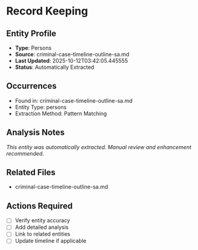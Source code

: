 # Record Keeping

## Entity Profile
- **Type**: Persons
- **Source**: criminal-case-timeline-outline-sa.md
- **Last Updated**: 2025-10-12T03:42:05.445555
- **Status**: Automatically Extracted

## Occurrences
- Found in: criminal-case-timeline-outline-sa.md
- Entity Type: persons
- Extraction Method: Pattern Matching

## Analysis Notes
*This entity was automatically extracted. Manual review and enhancement recommended.*

## Related Files
- criminal-case-timeline-outline-sa.md

## Actions Required
- [ ] Verify entity accuracy
- [ ] Add detailed analysis
- [ ] Link to related entities
- [ ] Update timeline if applicable
